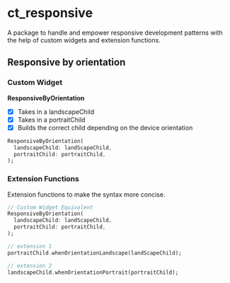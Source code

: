 # ct_responsive
A package to handle and empower responsive development patterns with the help of custom widgets 
and extension functions.

## Responsive by orientation


### Custom Widget

**ResponsiveByOrientation**
- [x] Takes in a landscapeChild
- [x] Takes in a portraitChild
- [x] Builds the correct child depending on the device orientation
```dart
ResponsiveByOrientation(
  landscapeChild: landScapeChild,
  portraitChild: portraitChild,
);
```


### Extension Functions

Extension functions to make the syntax more concise.

```dart
// Custom Widget Equivalent
ResponsiveByOrientation(
  landscapeChild: landScapeChild,
  portraitChild: portraitChild,
);

// extension 1
portraitChild.whenOrientationLandscape(landScapeChild);

// extension 2
landscapeChild.whenOrientationPortrait(portraitChild);
```
